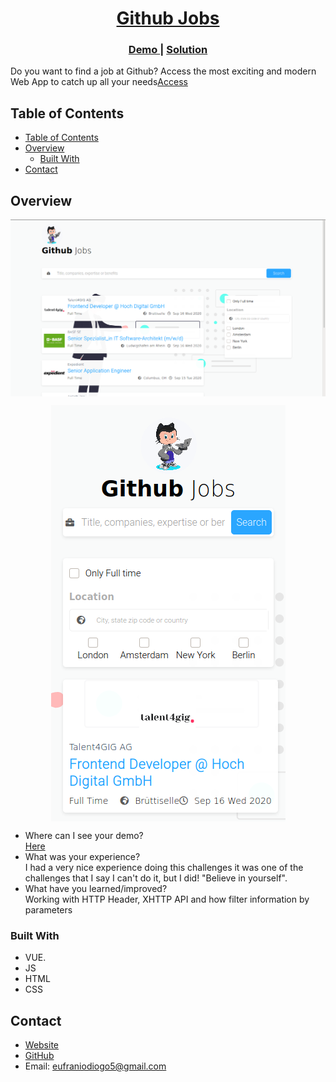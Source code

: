 <!-- Please update value in the {}  -->

<h1 align="center"><a href="https://eufraniodiogo.github.io/Github-Jobs">Github Jobs</a></h1>
<div align="center">
  <h3>
    <a href="https://eufraniodiogo.github.io/Github-Jobs">
      Demo
    </a>
    <span> | </span>
    <a href="https://github.com/EufranioDiogo/Github-Jobs">
      Solution
    </a>
  </h3>
</div>

<p>Do you want to find a job at Github? Access the most exciting and modern Web App to catch up all your needs<a href="https://eufraniodiogo.github.io/Github-Jobs">Access</a></p>

## Table of Contents

- [Table of Contents](#table-of-contents)
- [Overview](#overview)
  - [Built With](#built-with)
- [Contact](#contact)

## Overview

<p align="center">
<img align="center" src="IMG/ScreenShot2.png">
</p>
<p align="center">
<img align="center" src="IMG/ScreenShot1.png">
</p>

- Where can I see your demo?<br>
  [Here](https://eufraniodiogo.github.io/Github-Jobs)
- What was your experience?<br>
  I had a very nice experience doing this challenges it was one of the challenges that I say I can't do it, but I did! "Believe in yourself".
- What have you learned/improved?<br>
  Working with HTTP Header, XHTTP API and how filter information by parameters


### Built With

<!-- This section should list any major frameworks that you built your project using. Here are a few examples.-->

- VUE.
- JS
- HTML
- CSS

## Contact

- [Website](https://eufraniodiogo.github.io)
- [GitHub](https://github.com/EufranioDiogo)
- Email: eufraniodiogo5@gmail.com
